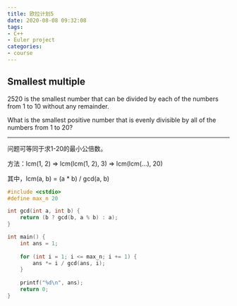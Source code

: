 ```yaml
---
title: 欧拉计划5
date: 2020-08-08 09:32:08
tags:
- C++
- Euler project
categories:
- course
---
```




## **Smallest multiple**

2520 is the smallest number that can be divided by each of the numbers from 1 to 10 without any remainder.

What is the smallest positive number that is evenly divisible by all of the numbers from 1 to 20?



---



问题可等同于求1-20的最小公倍数。

方法：lcm(1, 2) => lcm(lcm(1, 2), 3) => lcm(lcm(...), 20)

其中，lcm(a, b) = (a * b) / gcd(a, b)



```c++
#include <cstdio>
#define max_n 20

int gcd(int a, int b) {
    return (b ? gcd(b, a % b) : a);
}

int main() {
    int ans = 1;
    
    for (int i = 1; i <= max_n; i += 1) {
        ans *= i / gcd(ans, i);
    }
    
    printf("%d\n", ans);
    return 0;
}

```

